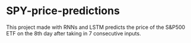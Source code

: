 # SPY-price-predictions
This project made with RNNs and LSTM predicts the price of the S&amp;P500 ETF on the 8th day after taking in 7 consecutive inputs.
